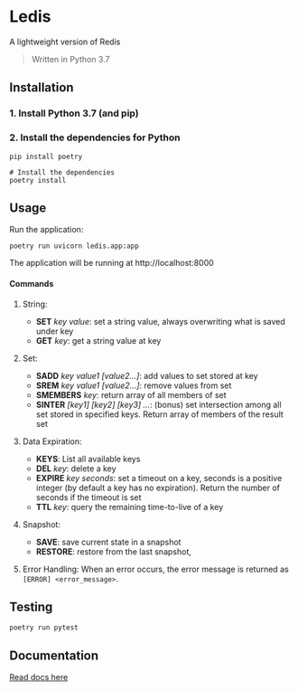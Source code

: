 # Ledis

A lightweight version of Redis

> Written in Python 3.7

## Installation

### 1. Install Python 3.7 (and pip)

### 2. Install the dependencies for Python

```
pip install poetry

# Install the dependencies
poetry install
```

## Usage

Run the application:
```
poetry run uvicorn ledis.app:app
```

The application will be running at http://localhost:8000

#### Commands

1. String:
    * __SET__ _key value_: set a string value, always overwriting what is saved under key
    * __GET__ _key_: get a string value at key

2. Set:
    * __SADD__ _key value1 [value2...]_: add values to set stored at key
    * __SREM__ _key value1 [value2...]_: remove values from set
    * __SMEMBERS__ _key_: return array of all members of set
    * __SINTER__ _[key1] [key2] [key3] ..._: (bonus) set intersection among all set stored in specified keys. Return array of members of the result set

3. Data Expiration:
    * __KEYS__: List all available keys
    * __DEL__ _key_: delete a key
    * __EXPIRE__ _key seconds_: set a timeout on a key, seconds is a positive integer (by default a key has no expiration). Return the number of seconds if the timeout is set
    * __TTL__ _key_: query the remaining time-to-live of a key

4. Snapshot:
    * __SAVE__: save current state in a snapshot
    * __RESTORE__: restore from the last snapshot,

5. Error Handling:
When an error occurs, the error message is returned as `[ERROR] <error_message>`.


## Testing

```
poetry run pytest
```

## Documentation

[Read docs here](/docs/README.md)